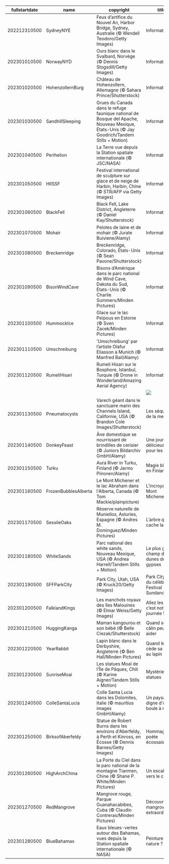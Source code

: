 |fullstartdate|name|copyright|title|image|
|--|--|--|--|--|
202212310500|SydneyNYE|Feux d’artifice du Nouvel An, Harbor Bridge, Sydney, Australie (© Wendell Teodoro/Getty Images)|Information|![](/fr-CA/2023/01/202212310500SydneyNYE.jpg)|
202301010500|NorwayNYD|Ours blanc dans le Svalbard, Norvège (© Dennis Stogsdill/Getty Images)|Information|![](/fr-CA/2023/01/202301010500NorwayNYD.jpg)|
202301020500|HohenzollernBurg|Château de Hohenzollern, Allemagne (© Sahara Prince/Shutterstock)|Information|![](/fr-CA/2023/01/202301020500HohenzollernBurg.jpg)|
202301030500|SandhillSleeping|Grues du Canada dans le refuge faunique national de Bosque del Apache, Nouveau Mexique, États-Unis (© Jay Goodrich/Tandem Stills + Motion)|Information|![](/fr-CA/2023/01/202301030500SandhillSleeping.jpg)|
202301040500|Perihelion|La Terre vue depuis la Station spatiale internationale (© JSC/NASA)|Information|![](/fr-CA/2023/01/202301040500Perihelion.jpg)|
202301050500|HIISSF|Festival international de sculpture sur glace et de neige de Harbin, Harbin, Chine (© STR/AFP via Getty Images)|Information|![](/fr-CA/2023/01/202301050500HIISSF.jpg)|
202301060500|BlackFell|Black Fell, Lake District, Angleterre (© Daniel Kay/Shutterstock)|Information|![](/fr-CA/2023/01/202301060500BlackFell.jpg)|
202301070500|Mohair|Pelotes de laine et de mohair (© Jurate Buiviene/Alamy)|Information|![](/fr-CA/2023/01/202301070500Mohair.jpg)|
202301080500|Breckenridge|Breckenridge, Colorado, États-Unis (© Sean Pavone/Shutterstock)|Information|![](/fr-CA/2023/01/202301080500Breckenridge.jpg)|
202301090500|BisonWindCave|Bisons d’Amérique dans le parc national de Wind Cave, Dakota du Sud, États-Unis (© Charlie Summers/Minden Pictures)|Information|![](/fr-CA/2023/01/202301090500BisonWindCave.jpg)|
202301100500|HummockIce|Glace sur le lac Peïpous en Estonie (© Sven Zacek/Minden Pictures)|Information|![](/fr-CA/2023/01/202301100500HummockIce.jpg)|
202301110500|Umschreibung|'Umschreibung' par l’artiste Olafur Eliasson à Munich (© Manfred Bail/Alamy)|Information|![](/fr-CA/2023/01/202301110500Umschreibung.jpg)|
202301120500|RumeliHisari|Rumeli Hisarı sur le Bosphore, Istanbul, Turquie (© Drone in Wonderland/Amazing Aerial Agency)|Information|![](/fr-CA/2023/01/202301120500RumeliHisari.jpg)|
||||![](/fr-CA/2023/01/.jpg)|
202301130500|Pneumatocysts|Varech géant dans le sanctuaire marin des Channels Island, Californie, USA (© Brandon Cole Images/Shutterstock)|Les séquoias de la mer|![](/fr-CA/2023/01/202301130500Pneumatocysts.jpg)|
202301140500|DonkeyFeast|Âne domestique se nourrissant de brindilles de cerisier (© Juniors Bildarchiv GmbH/Alamy)|Une journée délicieuse pour les ânes|![](/fr-CA/2023/01/202301140500DonkeyFeast.jpg)|
202301150500|Turku|Aura River in Turku, Finland (© Jarmo Piironen/Alamy)|Magie blanche en Finlande|![](/fr-CA/2023/01/202301150500Turku.jpg)|
202301160500|FrozenBubblesAlberta|Le Mont Michener et le lac Abraham dans l'Alberta, Canada (© Tom Mackie/plainpicture)|L’incroyable Mont Michener|![](/fr-CA/2023/01/202301160500FrozenBubblesAlberta.jpg)|
202301170500|SessileOaks|Réserve naturelle de Muniellos, Asturies, Espagne (© Andres M. Dominguez/Minden Pictures)|L’arbre qui cache la forêt|![](/fr-CA/2023/01/202301170500SessileOaks.jpg)|
202301180500|WhiteSands|Parc national des white sands, Nouveau Mexique, USA (© Andrea Harrell/Tandem Stills + Motion)|Le plus grand champ de dunes de gypses|![](/fr-CA/2023/01/202301180500WhiteSands.jpg)|
202301190500|SFFParkCity|Park City, Utah, USA (© Kruck20/Getty Images)|Park City, ville du célèbre Festival Sundance|![](/fr-CA/2023/01/202301190500SFFParkCity.jpg)|
202301200500|FalklandKings|Les manchots royaux des îles Malouines (© Elmar Weiss/Getty Images)|Allez les gars, c’est notre journée !|![](/fr-CA/2023/01/202301200500FalklandKings.jpg)|
202301210500|HuggingKanga|Maman kangourou et son bébé (© Belle Ciezak/Shutterstock)|Quand seul un câlin peut aider|![](/fr-CA/2023/01/202301210500HuggingKanga.jpg)|
202301220500|YearRabbit|Lapin blanc dans le Derbyshire, Angleterre (© Ben Hall/Minden Pictures)|Quand le tigre cède sa place au lapin|![](/fr-CA/2023/01/202301220500YearRabbit.jpg)|
202301230500|SunriseMoai|Les statues Moaï de l’Île de Pâques, Chili (© Karine Aigner/Tandem Stills + Motion)|Mystérieuses statues|![](/fr-CA/2023/01/202301230500SunriseMoai.jpg)|
202301240500|ColleSantaLucia|Colle Santa Lucia dans les Dolomites, Italie (© mauritius images GmbH/Alamy)|Un paysage digne d'une boule à neige|![](/fr-CA/2023/01/202301240500ColleSantaLucia.jpg)|
202301250500|BirksofAberfeldy|Statue de Robert Burns dans les environs d'Aberfeldy, à Perth et Kinross, en Écosse (© Dennis Barnes/Getty Images)|Hommage au poète écossais|![](/fr-CA/2023/01/202301250500BirksofAberfeldy.jpg)|
202301260500|HighArchChina|La Porte du Ciel dans le parc national de la montagne Tianmen, Chine (© Shane P. White/Minden Pictures)|Un escalier vers le ciel|![](/fr-CA/2023/01/202301260500HighArchChina.jpg)|
202301270500|RedMangrove|Mangrove rouge, Parque Guanahacabibes, Cuba (© Claudio Contreras/Minden Pictures)|Découvrez ces mangroves extraordinaires|![](/fr-CA/2023/01/202301270500RedMangrove.jpg)|
202301280500|BlueBahamas|Eaux bleues-vertes autour des Bahamas, vues depuis la Station spatiale internationale (© NASA)|Peinture ou nature ?|![](/fr-CA/2023/01/202301280500BlueBahamas.jpg)|
